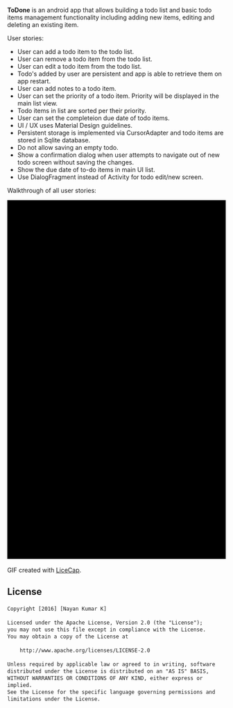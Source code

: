 **ToDone** is an android app that allows building a todo list and basic todo items management functionality including adding new items, editing and deleting an existing item.

User stories:

 * User can add a todo item to the todo list.
 * User can remove a todo item from the todo list.
 * User can edit a todo item from the todo list.
 * Todo's added by user are persistent and app is able to retrieve them on app restart.
 * User can add notes to a todo item.
 * User can set the priority of a todo item. Priority will be displayed in the main list view.
 * Todo items in list are sorted per their priority.
 * User can set the completeion due date of todo items.
 * UI / UX uses Material Design guidelines.
 * Persistent storage is implemented via CursorAdapter and todo items are stored in Sqlite database.
 * Do not allow saving an empty todo.
 * Show a confirmation dialog when user attempts to navigate out of new todo screen without saving the changes.
 * Show the due date of to-do items in main UI list.
 * Use DialogFragment instead of Activity for todo edit/new screen.
 
Walkthrough of all user stories:

![Video Walkthrough](demo.gif)

GIF created with [LiceCap](http://www.cockos.com/licecap/).

## License


    Copyright [2016] [Nayan Kumar K]

    Licensed under the Apache License, Version 2.0 (the "License");
    you may not use this file except in compliance with the License.
    You may obtain a copy of the License at

        http://www.apache.org/licenses/LICENSE-2.0

    Unless required by applicable law or agreed to in writing, software
    distributed under the License is distributed on an "AS IS" BASIS,
    WITHOUT WARRANTIES OR CONDITIONS OF ANY KIND, either express or implied.
    See the License for the specific language governing permissions and
    limitations under the License.
